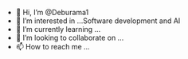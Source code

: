 - 👋 Hi, I’m @Deburama1
- 👀 I’m interested in ...Software development and AI
- 🌱 I’m currently learning ...
- 💞️ I’m looking to collaborate on ...
- 📫 How to reach me ...

<!---
Deburama1/Deburama1 is a ✨ special ✨ repository because its `README.md` (this file) appears on your GitHub profile.
You can click the Preview link to take a look at your changes.
--->
